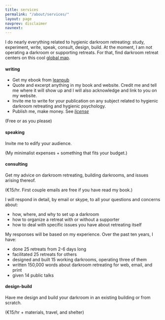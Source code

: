 ```yaml
---
title: services
permalink: "/about/services/"
layout: page
navprev: disclaimer
navnext: 
---
```


I do nearly everything related to hygienic darkroom retreating: study, experiment, write, speak, consult, design, build.  At the moment, I am not operating a darkroom or supporting retreats. For that, find darkroom retreat centers on this cool [global map](https://www.zeemaps.com/map?group=2075542).

#### writing

- Get my ebook from [leanpub](http://leanpub.com/darkroomretreat)
- Quote and excerpt anything in my book and website. Credit me and tell me where it will show up and I will also acknowledge and link to you on my website.
- Invite me to write for your publication on any subject related to hygienic darkroom retreating and hygienic psychology.  
- Publish me, make money. See [*license*](/about/license/)

(Free or as you please)

#### speaking

Invite me to edify your audience.

(My minimalist expenses + something that fits your budget.)

#### consulting

Get my advice on darkroom retreating, building darkrooms, and issues arising thereof.

(&euro;15/hr. First couple emails are free if you have read my book.)

I will respond in detail, by email or skype, to all your questions and concerns about:

- how, where, and why to set up a darkroom
- how to organize a retreat with or without a supporter
- how to deal with specific issues you have about retreating itself

My responses will be based on my experience. Over the past ten years, I have:

- done 25 retreats from 2-6 days long
- facilitated 25 retreats for others
- designed and built 15 working darkrooms, operating three of them
- written 150,000 words about darkroom retreating for web, email, and print
- given 14 public talks

#### design-build

Have me design and build your darkroom in an existing building or from scratch.

(&euro;15/hr + materials, travel, and shelter)



<!--
booklets at quantity discounts on my website. Prices postpaid. Write for world prices or see [license](/about/license) for an alternative.

|_Quantity_|_1+_|_4+_|_12+_|_24+_|
|Europe|&euro;8|&ndash;25%|&ndash;40%|&ndash;60%|
|US|soon!|
{:#tableprice}
-->

